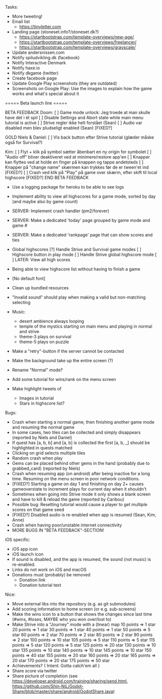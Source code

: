 
Tasks:
* More tweeting!
* Email list
    * https://tinyletter.com
* Landing page (stoneset.info?/stoneset.dk?)
    * https://startbootstrap.com/template-overviews/new-age/
    * https://startbootstrap.com/template-overviews/freelancer/
    * https://startbootstrap.com/template-overviews/grayscale/
* Update andersnissen.com
* Notify spiludvikling.dk (facebook)
* Notify Interactive Denmark
* Notify haxe.io
* Notify dkgame (twitter)
* Create facebook page
* Update Google Play screenshots (they are outdated)
* Screenshots on Google Play: Use the images to explain how the game works and what's special about it

===== Beta launch line =====

BETA FEEDBACK
Doom:
[ ] Game mode unlock: Jeg troede at man skulle have det i ét spil
[ ] Disable Settings and Abort state while main menu tutorial is active
[ ] Strive regler ikke helt forstået (Sean)
[ ] Audio var disabled men blev pludseligt enabled (Sean) [FIXED?]

GOLD Niels & Daniel:
[ ] Vis back button efter Strive tutorial (glæder måske også for Survival?)

Kim:
[ ] Flyt + klik på symbol sætter åbenbart en ny origin for symbolet
[ ] "Audio off" bliver deaktiveret ved at minimere/restore app'en
[ ] Knapper kan flyttes ved at holde en finger på knappen og tappe andetsteds
[ ] Knapper på "change name" skærmen kan trykkes før de er tween'et ind [FIXED?]
[ ] Crash ved klik på "Play" på game over skærm, efter skift til local highscore [FIXED?]
END BETA FEEDBACK

* Use a logging package for heroku to be able to see logs
* Implement ability to view all highscores for a game mode, sorted by day (and maybe also by game count)
* SERVER: Implement crash handler (pm2/forever)
* SERVER: Make a dedicated 'today' page grouped by game mode and game #
* SERVER: Make a dedicated 'rankpage' page that can show scores and ties

* Global highscores
    [?] Handle Strive and Survival game modes
    [ ] Highscore button in play mode
    [ ] Handle Strive global highscore mode
    [ ] LATER: View all high scores
* Being able to view highscore list without having to finish a game
* [No default font]
* Clean up bundled resources
* "Invalid sound" should play when making a valid but non-matching selecting
* Music:
    * desert ambience always looping
    * temple of the mystics starting on main menu and playing in normal and strive
    * theme-3 plays on survival
    * theme-5 plays on puzzle
* Make a "retry"-button if the server cannot be contacted
* Make the background take up the entire screen (?)
* Rename "Normal" mode?
* Add some tutorial for wins/rank on the menu screen
* Make highlight tweets of
   * Images in tutorial
   * Stars in highscore list?

Bugs:
* Crash when starting a normal game, then finishing another game mode and resuming the normal game
* In some cases, two tiles can be collected and simply disappears (reported by Niels and Daniel)
* If quest has [a, b, b] and [a, b] is collected the first [a, b, \_] should be highlighted in quests matched
* Clicking on grid selects multiple tiles
* Random crash when play
* Gems can be placed behind other gems in the hand (probably due to grabbed_card) (reported by Niels)
* Crash when resuming app (on android) after being inactive for a long time. Resuming on the menu screen in poor network conditions.
* [FIXED?] Starting a game on day 1 and finishing on day 2+ causes gameoverstate to increment plays for current day when it shouldn't
* Sometimes when going into Strive mode it only shows a blank screen and have to kill & reload the game (reported by Caribou)
* Possible bug: Resetting tutorial would cause a player to get multiple scores on that game seed
* [FIXED?] Disabled audio is re-enabled when app is resumed (Sean, Kim, Anne)
* Crash when having poor/unstable internet connectivity
* MORE BUGS IN "BETA FEEDBACK"-SECTION!

iOS specific:
* iOS app icon
* iOS launch icon
* If sound is disabled, and the app is resumed, the sound (not music) is re-enabled. 
* Links do not work on iOS and macOS
* Donations must (probably) be removed
    * Donation link
    * Donation tutorial text

Nice:
* Move external libs into the repository (e.g. as git submodules)
* Add scoring information to home screen (or e.g. sub-screens)
* Make the wins icon to a button that shows the changes since last time (#wins, #loses, MAYBE who you won over/lost to)
* Make Strive into a "Journey" mode with a (linear) map
    10 points   =>  1  star
    20 points   =>  1  star
    30 points   =>  1  star
    40 points   =>  1  star
    50 points   =>  5  star
    60 points   =>  2  star
    70 points   =>  2  star
    80 points   =>  2  star
    90 points   =>  2  star
    100 points  =>  10 star
    105 points  =>  5  star
    110 points  =>  5  star
    115 points  =>  5  star
    120 points  =>  5  star
    125 points  =>  20 star
    130 points  =>  10 star
    135 points  =>  10 star
    140 points  =>  10 star
    145 points  =>  10 star
    150 points  =>  40 star
    155 points  =>  20 star
    160 points  =>  20 star
    165 points  =>  20 star
    170 points  =>  20 star
    175 points  =>  50 star
* Achievements? { Intent: Gotta catch'em all }
* Share score via twitter
* Share picture of completion (see https://developer.android.com/training/sharing/send.html, https://github.com/Shin-NiL/Godot-Share/blob/master/share/android/GodotShare.java)

